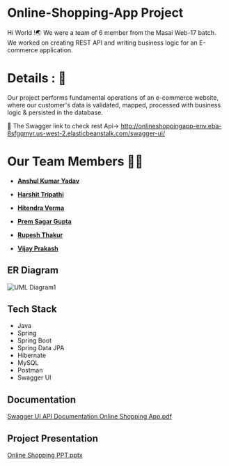
# Online-Shopping-App Project

Hi World !🌏
We were a team of 6 member from the Masai Web-17 batch. We worked on creating REST API and writing business logic for an E-commerce application.


# Details : 🔭
Our project performs fundamental operations of an e-commerce website, where our customer's data is validated, mapped, processed with business logic & persisted in the database.

 🚀 The Swagger link to check rest Api-> http://onlineshoppingapp-env.eba-8sfgqmyr.us-west-2.elasticbeanstalk.com/swagger-ui/
 

# Our Team Members 👨‍💻
  - **[Anshul Kumar Yadav ](https://github.com/AnshulKumarYadav)**
  
  - **[Harshit Tripathi](https://github.com/Harshitmax2022)**
  
  - **[Hitendra Verma](https://github.com/HITTPATEL)**
  
  - **[Prem Sagar Gupta](https://github.com/premsg1610)**
  
  - **[Rupesh Thakur](https://github.com/Rupesh8844)**
   
  - **[Vijay Prakash](https://github.com/Vijay_Prakash146246)**

  
 
   



## ER Diagram
![UML Diagram1](https://user-images.githubusercontent.com/101566228/184973861-3a0d1ef2-f9b6-44fd-9ddc-978127509434.jpg)


## Tech Stack
- Java
- Spring
- Spring Boot
- Spring Data JPA
- Hibernate
- MySQL
- Postman
- Swagger UI


## Documentation

[Swagger UI API Documentation Online Shopping App.pdf](https://github.com/premsg1610/Online-Shopping-App-/files/9387667/Swagger.UI.API.Documentation.Online.Shopping.App.pdf)


## Project Presentation

[Online Shopping PPT.pptx](https://github.com/premsg1610/Online-Shopping-App-/files/9384553/Online.Shopping.PPT.pptx)

